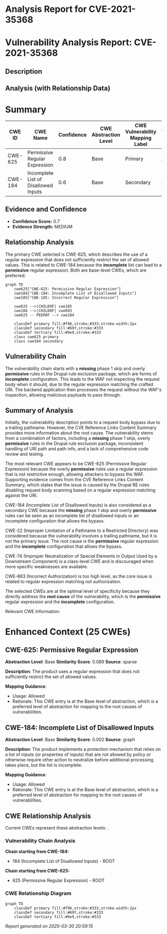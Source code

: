 # Analysis Report for CVE-2021-35368

# Vulnerability Analysis Report: CVE-2021-35368

## Description



## Analysis (with Relationship Data)

# Summary
| CWE ID | CWE Name | Confidence | CWE Abstraction Level | CWE Vulnerability Mapping Label | CWE-Vulnerability Mapping Notes |
|---|---|---|---|---|---|
| CWE-625 | Permissive Regular Expression | 0.8 | Base | Primary | Allowed |
| CWE-184 | Incomplete List of Disallowed Inputs | 0.6 | Base | Secondary | Allowed |

## Evidence and Confidence

*   **Confidence Score:** 0.7
*   **Evidence Strength:** MEDIUM

## Relationship Analysis
The primary CWE selected is CWE-625, which describes the use of a regular expression that does not sufficiently restrict the set of allowed values. This is related to CWE-184 because the **incomplete** list can lead to a **permissive** regular expression. Both are base-level CWEs, which are preferred.

```mermaid
graph TD
    cwe625["CWE-625: Permissive Regular Expression"]
    cwe184["CWE-184: Incomplete List of Disallowed Inputs"]
    cwe185["CWE-185: Incorrect Regular Expression"]

    cwe625 -->|CHILDOF| cwe185
    cwe184 -->|CHILDOF| cwe693
    cwe625 -- PEEROF --> cwe184

    classDef primary fill:#f96,stroke:#333,stroke-width:2px
    classDef secondary fill:#69f,stroke:#333
    classDef tertiary fill:#9e9,stroke:#333
    class cwe625 primary
    class cwe184 secondary
```

## Vulnerability Chain
The vulnerability chain starts with a **missing** phase 1 skip and overly **permissive** rules in the Drupal rule exclusion package, which are forms of **incomplete** configuration. This leads to the WAF not inspecting the request body when it should, due to the regular expression matching the crafted URI. The backend application then processes the request without the WAF's inspection, allowing malicious payloads to pass through.

## Summary of Analysis
Initially, the vulnerability description points to a request body bypass due to a trailing pathname. However, the CVE Reference Links Content Summary provides more information about the root cause. The vulnerability stems from a combination of factors, including a **missing** phase 1 skip, overly **permissive** rules in the Drupal rule exclusion package, inconsistent handling of URI path and path info, and a lack of comprehensive code review and testing.

The most relevant CWE appears to be CWE-625 (Permissive Regular Expression) because the overly **permissive** rules use a regular expression that is not restrictive enough, allowing attackers to bypass the WAF. Supporting evidence comes from the CVE Reference Links Content Summary, which states that the issue is caused by the Drupal RE rules disabling request body scanning based on a regular expression matching against the URI.

CWE-184 (Incomplete List of Disallowed Inputs) is also considered as a secondary CWE because the **missing** phase 1 skip and overly **permissive** rules can be seen as an incomplete list of disallowed inputs or an incomplete configuration that allows the bypass.

CWE-22 (Improper Limitation of a Pathname to a Restricted Directory) was considered because the vulnerability involves a trailing pathname, but it is not the primary issue. The root cause is the **permissive** regular expression and the **incomplete** configuration that allows the bypass.

CWE-74 (Improper Neutralization of Special Elements in Output Used by a Downstream Component) is a class-level CWE and is discouraged when more specific weaknesses are available.

CWE-863 (Incorrect Authorization) is too high level, as the core issue is related to regular expression matching not authorization.

The selected CWEs are at the optimal level of specificity because they directly address the **root cause** of the vulnerability, which is the **permissive** regular expression and the **incomplete** configuration.

Relevant CWE Information:

# Enhanced Context (25 CWEs)

## CWE-625: Permissive Regular Expression
**Abstraction Level**: Base
**Similarity Score**: 0.089
**Source**: sparse

**Description**:
The product uses a regular expression that does not sufficiently restrict the set of allowed values.

**Mapping Guidance**:
- Usage: Allowed
- Rationale: This CWE entry is at the Base level of abstraction, which is a preferred level of abstraction for mapping to the root causes of vulnerabilities.

## CWE-184: Incomplete List of Disallowed Inputs
**Abstraction Level**: Base
**Similarity Score**: 0.002
**Source**: graph

**Description**:
The product implements a protection mechanism that relies on a list of inputs (or properties of inputs) that are not allowed by policy or otherwise require other action to neutralize before additional processing takes place, but the list is incomplete.

**Mapping Guidance**:
- Usage: Allowed
- Rationale: This CWE entry is at the Base level of abstraction, which is a preferred level of abstraction for mapping to the root causes of vulnerabilities.


## CWE Relationship Analysis

Current CWEs represent these abstraction levels: .


### Vulnerability Chain Analysis

**Chain starting from CWE-184:**
- 184 (Incomplete List of Disallowed Inputs) - ROOT


**Chain starting from CWE-625:**
- 625 (Permissive Regular Expression) - ROOT



### CWE Relationship Diagram

```mermaid
graph TD
    classDef primary fill:#f96,stroke:#333,stroke-width:2px
    classDef secondary fill:#69f,stroke:#333
    classDef tertiary fill:#9e9,stroke:#333
```



*Report generated on 2025-03-30 20:59:15*
